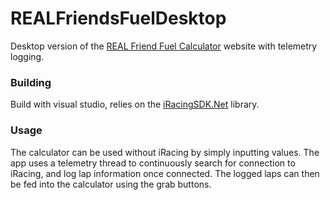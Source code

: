# REALFriendsFuelDesktop
Desktop version of the [REAL Friend Fuel Calculator](https://realfriendsracing.com/calculator) website with telemetry logging.

### Building
Build with visual studio, relies on the [iRacingSDK.Net](https://github.com/vipoo/iRacingSDK.Net) library.

### Usage
The calculator can be used without iRacing by simply inputting values. The app uses a telemetry thread to continuously search for connection to iRacing, and log lap information once connected. The logged laps can then be fed into the calculator using the grab buttons.
